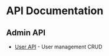 # API Documentation

## Admin API
- [User API](../admin/backend/docs/api/feature/user/) - User management CRUD